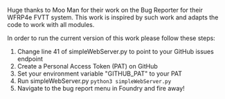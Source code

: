 Huge thanks to Moo Man for their work on the Bug Reporter for their WFRP4e FVTT system. This work is inspired by such work and adapts the code to work with all modules.

In order to run the current version of this work please follow these steps:

1. Change line 41 of simpleWebServer.py to point to your GitHub issues endpoint
2. Create a Personal Access Token (PAT) on GitHub 
3. Set your environment variable "GITHUB_PAT" to your PAT
4. Run simpleWebServer.py `python3 simpleWebServer.py`
5. Navigate to the bug report menu in Foundry and fire away!